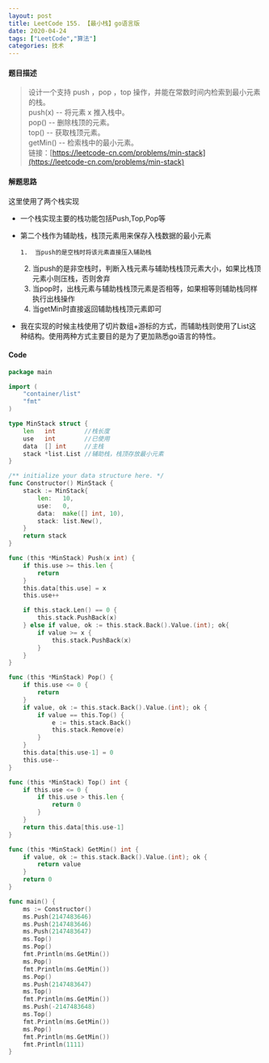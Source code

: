 ```yaml
---
layout: post
title: LeetCode 155. 【最小栈】go语言版
date: 2020-04-24
tags: ["LeetCode","算法"]
categories: 技术
---
```


<!-- wp:heading {"level":4} -->

#### 题目描述

<!-- /wp:heading -->

> 设计一个支持 push ，pop ，top 操作，并能在常数时间内检索到最小元素的栈。  
> push(x) -- 将元素 x 推入栈中。  
> pop()&nbsp;-- 删除栈顶的元素。  
> top()&nbsp;-- 获取栈顶元素。  
> getMin() -- 检索栈中的最小元素。  
> 链接：[https://leetcode-cn.com/problems/min-stack](https://leetcode-cn.com/problems/min-stack)

<!-- wp:heading {"level":4} -->

#### 解题思路

<!-- /wp:heading -->

<!-- wp:paragraph -->

这里使用了两个栈实现

<!-- /wp:paragraph -->

<!-- wp:list -->

*   一个栈实现主要的栈功能包括Push,Top,Pop等
*   第二个栈作为辅助栈，栈顶元素用来保存入栈数据的最小元素

        1.  当push的是空栈时将该元素直接压入辅助栈
    2.  当push的是非空栈时，判断入栈元素与辅助栈栈顶元素大小，如果比栈顶元素小则压栈，否则舍弃
    3.  当pop时，出栈元素与辅助栈栈顶元素是否相等，如果相等则辅助栈同样执行出栈操作
    4.  当getMin时直接返回辅助栈栈顶元素即可
*   我在实现的时候主栈使用了切片数组+游标的方式，而辅助栈则使用了List这种结构。使用两种方式主要目的是为了更加熟悉go语言的特性。
<!-- /wp:list -->

<!-- wp:heading {"level":4} -->

#### Code

<!-- /wp:heading -->

```go
package main

import (
	"container/list"
	"fmt"
)

type MinStack struct {
	len   int        //栈长度
	use   int        //已使用
	data  [] int     //主栈
	stack *list.List //辅助栈，栈顶存放最小元素
}

/** initialize your data structure here. */
func Constructor() MinStack {
	stack := MinStack{
		len:   10,
		use:   0,
		data:  make([] int, 10),
		stack: list.New(),
	}
	return stack
}

func (this *MinStack) Push(x int) {
	if this.use >= this.len {
		return
	}
	this.data[this.use] = x
	this.use++

	if this.stack.Len() == 0 {
		this.stack.PushBack(x)
	} else if value, ok := this.stack.Back().Value.(int); ok{
		if value >= x {
			this.stack.PushBack(x)
		}
	}
}

func (this *MinStack) Pop() {
	if this.use <= 0 {
		return
	}
	if value, ok := this.stack.Back().Value.(int); ok {
		if value == this.Top() {
			e := this.stack.Back()
			this.stack.Remove(e)
		}
	}
	this.data[this.use-1] = 0
	this.use--
}

func (this *MinStack) Top() int {
	if this.use <= 0 {
		if this.use > this.len {
			return 0
		}
	}
	return this.data[this.use-1]
}

func (this *MinStack) GetMin() int {
	if value, ok := this.stack.Back().Value.(int); ok {
		return value
	}
	return 0
}

func main() {
	ms := Constructor()
	ms.Push(2147483646)
	ms.Push(2147483646)
	ms.Push(2147483647)
	ms.Top()
	ms.Pop()
	fmt.Println(ms.GetMin())
	ms.Pop()
	fmt.Println(ms.GetMin())
	ms.Pop()
	ms.Push(2147483647)
	ms.Top()
	fmt.Println(ms.GetMin())
	ms.Push(-2147483648)
	ms.Top()
	fmt.Println(ms.GetMin())
	ms.Pop()
	fmt.Println(ms.GetMin())
	fmt.Println(1111)
}
```
<!-- /wp:urvanov-syntax-highlighter/code-block -->